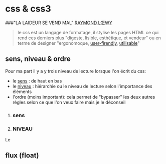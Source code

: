 # css & css3 
###"LA LAIDEUR SE VEND MAL" [RAYMOND LŒWY](http://www.gallimard.fr/Catalogue/GALLIMARD/Tel/La-laideur-se-vend-mal)

> le css est un langage de formatage, il stylise les pages HTML ce qui rend ces derniers plus "digeste, lisible, esthétique, et vendeur" ou en terme de designer "ergonomoque, [user-firendly](#sens), [utilisable](./../graphisme/glossaireDev.md#usabilité)"



sens, niveau & ordre
----
Pour ma part il y a y trois niveau de lecture lorsque l'on écrit du css:
- le [sens](#sens) : de haut en bas
- le [niveau](#niveau-&-hiérarchie) : hiérarchie ou le niveau de lecture selon l'importance des éléments
- l'ordre (moins important): cela permet de "bypasser" les deux autres règles selon ce que l'on veux faire mais je le déconseil

1. ### sens
2. ### NIVEAU
Le 

flux (float)
---- 